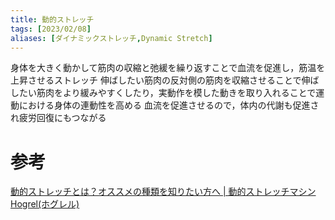 ```yaml
---
title: 動的ストレッチ
tags: [2023/02/08]
aliases: [ダイナミックストレッチ,Dynamic Stretch]
---
```


身体を大きく動かして筋肉の収縮と弛緩を繰り返すことで血流を促進し，筋温を上昇させるストレッチ
伸ばしたい筋肉の反対側の筋肉を収縮させることで伸ばしたい筋肉をより緩みやすくしたり，実動作を模した動きを取り入れることで運動における身体の連動性を高める
血流を促進させるので，体内の代謝も促進され疲労回復にもつながる

# 参考
[動的ストレッチとは？オススメの種類を知りたい方へ | 動的ストレッチマシン Hogrel(ホグレル)](https://www.hogrel.com/book/training/stretch/dynamic-stretch/)